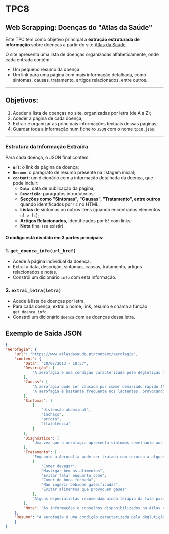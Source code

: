# TPC8
## Web Scrapping: Doenças do "Atlas da Saúde"

Este TPC tem como objetivo principal a **extração estruturada de informação** sobre doenças a partir do site [Atlas da Saúde](https://www.atlasdasaude.pt/doencasAaZ).

O site apresenta uma lista de doenças organizadas alfabeticamente, onde cada entrada contém:
- Um pequeno resumo da doença
- Um link para uma página com mais informação detalhada, como sintomas, causas, tratamento, artigos relacionados, entre outros.

---
## Objetivos:

1. Aceder à lista de doenças no site, organizadas por letra (de A a Z);
2. Aceder à página de cada doença;
3. Extrair e organizar as principais informações textuais dessas páginas;
4. Guardar toda a informação num ficheiro `JSON` com o nome `tpc8.json`.

---

### Estrutura da Informação Extraída

Para cada doença, o JSON final contém:

- **`url`**: o link da página da doença;
- **`Resumo`**: o parágrafo de resumo presente na listagem inicial;
- **`content`**: um dicionário com a informação detalhada da doença, que pode incluir:
  - **`Data`**: data de publicação da página;
  - **`Descrição`**: parágrafos introdutórios;
  - **Secções como "Sintomas", "Causas", "Tratamento", entre outros** quando identificados por `h2` no HTML;
  - **Listas** de sintomas ou outros itens (quando encontrados elementos `ul > li`);
  - **Artigos Relacionados**, identificados por `h3` com links;
  - **Nota** final (se existir).


#### O código está dividido em 3 partes principais:

### 1. `get_doenca_info(url_href)`

- Acede à página individual da doença.
- Extrai a data, descrição, sintomas, causas, tratamento, artigos relacionados e notas.
- Constrói um dicionário `info` com esta informação.

### 2. `extrai_letra(letra)`

- Acede à lista de doenças por letra.
- Para cada doença, extrai o nome, link, resumo e chama a função `get_doenca_info`.
- Constrói um dicionário `doenca` com as doenças dessa letra.



## Exemplo de Saída JSON

```json
{
"Aerofagia": {
    "url": "https://www.atlasdasaude.pt/content/aerofagia",
    "content": {
        "Data": "20/02/2013 - 18:57",
        "Descrição": [
            "A aerofagia é uma condição caracterizada pela deglutição involuntária e excessiva de ar que se acumula no estômago, dando origem a sintomas gastrointestinais desconfortáveis. A aerofagia pode ser crónica ou aguda e pode estar relacionada a fatores físicos e psicológicos."
        ],
        "Causas": [
            "A aerofagia pode ser causada por comer demasiado rápido (taquifagia), por comer alimentos que aumentem a produção de gases (feijão, grão, castanhas, espargos, brócolos, cebolas, leite) ou pela presença de bactérias no intestino (neste caso, dando origem a aerocolia).",
            "A aerofagia é bastante frequente nos lactentes, provocando eructações, acompanhadas muitas vezes de alimentos regurgitados, muitas vezes confundido com vómitos."
        ],
        "Sintomas": [
            [
                "distensão abdominal",
                "inchaço",
                "arroto",
                "flatulência"
            ]
        ],
        "Diagnóstico": [
            "Uma vez que a aerofagia apresenta sintomas semelhante aos de outras condições clínicas, como o refluxo gástrico, alergias alimentares ou desequilíbrios intestinais, o médico deve avaliar e descartar essas hipóteses."
        ],
        "Tratamento": [
            "Enquanto a Aerocolia pode ser tratada com recurso a alguns medicamentos, a Aerofagia pressupõe a alteração de alguns hábitos diários:",
            [
                "Comer devagar",
                "Mastigar bem os alimentos",
                "Evitar falar enquanto come",
                "Comer de boca fechada",
                "Não ingerir bebidas gaseificadas",
                "Evitar alimentos que provoquem gases"
            ],
            "Alguns especialistas recomendam ainda terapia da fala para um melhor controlo da respiração enquanto fala, por forma a resolver o problema."
        ],
        "Nota": "As informações e conselhos disponibilizados no Atlas da Saúde de A-Z não substituem o parecer/opinião do seu Médico e/ou Farmacêutico."
    },
    "Resumo": "A aerofagia é uma condição caracterizada pela deglutição involuntária e excessiva de ar que se acumula no estômago, dando origem a sintomas gastrointestinais desconfortáveis. A aerofagia pode ser crónica ou aguda e pode estar relacionada a fatores físicos e psicológicos."
    }
}

```


